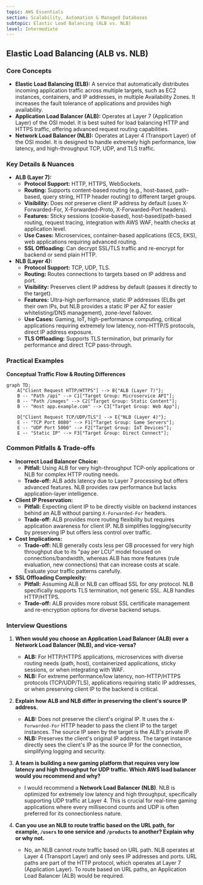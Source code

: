 ```yaml
---
topic: AWS Essentials
section: Scalability, Automation & Managed Databases
subtopic: Elastic Load Balancing (ALB vs. NLB)
level: Intermediate
---
```


## Elastic Load Balancing (ALB vs. NLB)
### Core Concepts

*   **Elastic Load Balancing (ELB):** A service that automatically distributes incoming application traffic across multiple targets, such as EC2 instances, containers, and IP addresses, in multiple Availability Zones. It increases the fault tolerance of applications and provides high availability.
*   **Application Load Balancer (ALB):** Operates at Layer 7 (Application Layer) of the OSI model. It is best suited for load balancing HTTP and HTTPS traffic, offering advanced request routing capabilities.
*   **Network Load Balancer (NLB):** Operates at Layer 4 (Transport Layer) of the OSI model. It is designed to handle extremely high performance, low latency, and high-throughput TCP, UDP, and TLS traffic.

### Key Details & Nuances

*   **ALB (Layer 7):**
    *   **Protocol Support:** HTTP, HTTPS, WebSockets.
    *   **Routing:** Supports content-based routing (e.g., host-based, path-based, query string, HTTP header routing) to different target groups.
    *   **Visibility:** Does *not* preserve client IP address by default (uses X-Forwarded-For, X-Forwarded-Proto, X-Forwarded-Port headers).
    *   **Features:** Sticky sessions (cookie-based), host-based/path-based routing, request tracing, integration with AWS WAF, health checks at application level.
    *   **Use Cases:** Microservices, container-based applications (ECS, EKS), web applications requiring advanced routing.
    *   **SSL Offloading:** Can decrypt SSL/TLS traffic and re-encrypt for backend or send plain HTTP.
*   **NLB (Layer 4):**
    *   **Protocol Support:** TCP, UDP, TLS.
    *   **Routing:** Routes connections to targets based on IP address and port.
    *   **Visibility:** Preserves client IP address by default (passes it directly to the target).
    *   **Features:** Ultra-high performance, static IP addresses (ELBs get their own IPs, but NLB provides a static IP per AZ for easier whitelisting/DNS management), zone-level failover.
    *   **Use Cases:** Gaming, IoT, high-performance computing, critical applications requiring extremely low latency, non-HTTP/S protocols, direct IP address exposure.
    *   **TLS Offloading:** Supports TLS termination, but primarily for performance and direct TCP pass-through.

### Practical Examples

**Conceptual Traffic Flow & Routing Differences**

```mermaid
graph TD;
    A["Client Request HTTP/HTTPS"] --> B{"ALB (Layer 7)"};
    B -- "Path /api" --> C1["Target Group: Microservice API"];
    B -- "Path /images" --> C2["Target Group: Static Content"];
    B -- "Host app.example.com" --> C3["Target Group: Web App"];

    D["Client Request TCP/UDP/TLS"] --> E{"NLB (Layer 4)"};
    E -- "TCP Port 8080" --> F1["Target Group: Game Servers"];
    E -- "UDP Port 5000" --> F2["Target Group: IoT Devices"];
    E -- "Static IP" --> F3["Target Group: Direct Connect"];
```

### Common Pitfalls & Trade-offs

*   **Incorrect Load Balancer Choice:**
    *   **Pitfall:** Using ALB for very high-throughput TCP-only applications or NLB for complex HTTP routing needs.
    *   **Trade-off:** ALB adds latency due to Layer 7 processing but offers advanced features. NLB provides raw performance but lacks application-layer intelligence.
*   **Client IP Preservation:**
    *   **Pitfall:** Expecting client IP to be directly visible on backend instances behind an ALB without parsing `X-Forwarded-For` headers.
    *   **Trade-off:** ALB provides more routing flexibility but requires application awareness for client IP. NLB simplifies logging/security by preserving IP but offers less control over traffic.
*   **Cost Implications:**
    *   **Trade-off:** NLB generally costs less per GB processed for very high throughput due to its "pay per LCU" model focused on connections/bandwidth, whereas ALB has more features (rule evaluation, new connections) that can increase costs at scale. Evaluate your traffic patterns carefully.
*   **SSL Offloading Complexity:**
    *   **Pitfall:** Assuming ALB or NLB can offload SSL for *any* protocol. NLB specifically supports TLS termination, not generic SSL. ALB handles HTTP/HTTPS.
    *   **Trade-off:** ALB provides more robust SSL certificate management and re-encryption options for diverse backend setups.

### Interview Questions

1.  **When would you choose an Application Load Balancer (ALB) over a Network Load Balancer (NLB), and vice-versa?**
    *   **ALB:** For HTTP/HTTPS applications, microservices with diverse routing needs (path, host), containerized applications, sticky sessions, or when integrating with WAF.
    *   **NLB:** For extreme performance/low latency, non-HTTP/HTTPS protocols (TCP/UDP/TLS), applications requiring static IP addresses, or when preserving client IP to the backend is critical.

2.  **Explain how ALB and NLB differ in preserving the client's source IP address.**
    *   **ALB:** Does not preserve the client's original IP. It uses the `X-Forwarded-For` HTTP header to pass the client IP to the target instances. The source IP seen by the target is the ALB's private IP.
    *   **NLB:** Preserves the client's original IP address. The target instance directly sees the client's IP as the source IP for the connection, simplifying logging and security.

3.  **A team is building a new gaming platform that requires very low latency and high throughput for UDP traffic. Which AWS load balancer would you recommend and why?**
    *   I would recommend a **Network Load Balancer (NLB)**. NLB is optimized for extremely low latency and high throughput, specifically supporting UDP traffic at Layer 4. This is crucial for real-time gaming applications where every millisecond counts and UDP is often preferred for its connectionless nature.

4.  **Can you use an NLB to route traffic based on the URL path, for example, `/users` to one service and `/products` to another? Explain why or why not.**
    *   No, an NLB cannot route traffic based on URL path. NLB operates at Layer 4 (Transport Layer) and only sees IP addresses and ports. URL paths are part of the HTTP protocol, which operates at Layer 7 (Application Layer). To route based on URL paths, an Application Load Balancer (ALB) would be required.